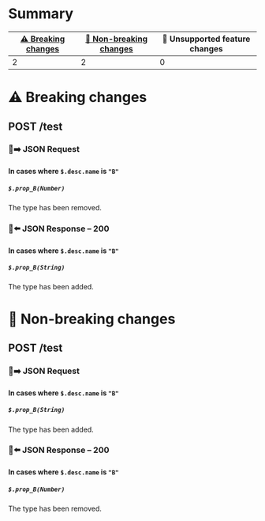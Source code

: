 # Summary

| [⚠️ Breaking changes](#breaking-changes) | [🙆 Non-breaking changes](#non-breaking-changes) | 🤷 Unsupported feature changes |
|------------------------------------------|-------------------------------------------------|-------------------------------|
| 2                                        | 2                                               | 0                             |

# <span id="breaking-changes"></span>⚠️ Breaking changes

## **POST** /test

### 📱➡️ JSON Request

#### In cases where `$.desc.name` is `"B"`

##### `$.prop_B(Number)`

The type has been removed.

### 📱⬅️ JSON Response – 200

#### In cases where `$.desc.name` is `"B"`

##### `$.prop_B(String)`

The type has been added.

# <span id="non-breaking-changes"></span>🙆 Non-breaking changes

## **POST** /test

### 📱➡️ JSON Request

#### In cases where `$.desc.name` is `"B"`

##### `$.prop_B(String)`

The type has been added.

### 📱⬅️ JSON Response – 200

#### In cases where `$.desc.name` is `"B"`

##### `$.prop_B(Number)`

The type has been removed.

